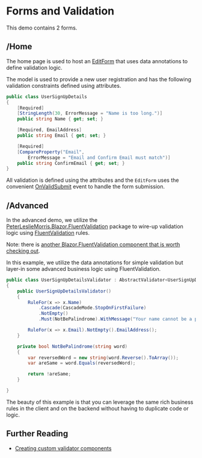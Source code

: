# Forms and Validation

This demo contains 2 forms.

## /Home

The home page is used to host an [EditForm](https://docs.microsoft.com/en-us/aspnet/core/blazor/forms-validation?view=aspnetcore-5.0) that uses data annotations to define validation logic.

The model is used to provide a new user registration and has the following validation constraints defined using attributes.

```csharp
public class UserSignUpDetails
{
    [Required]
    [StringLength(30, ErrorMessage = "Name is too long.")]
    public string Name { get; set; }

    [Required, EmailAddress]
    public string Email { get; set; }

    [Required]
    [CompareProperty("Email",
        ErrorMessage = "Email and Confirm Email must match")]
    public string ConfirmEmail { get; set; }
}
```

All validation is defined using the attributes and the `EditForm` uses the convenient [OnValidSubmit](https://docs.microsoft.com/en-us/dotnet/api/microsoft.aspnetcore.components.forms.editform.onvalidsubmit?view=aspnetcore-5.0#Microsoft_AspNetCore_Components_Forms_EditForm_OnValidSubmit) event to handle the form submission.

## /Advanced

In the advanced demo, we utilize the [PeterLeslieMorris.Blazor.FluentValidation](https://github.com/mrpmorris/blazor-validation) package to wire-up validation logic using [FluentValidation](https://fluentvalidation.net/) rules.

Note: there is [another Blazor.FluentValidation component that is worth checking out](https://github.com/ryanelian/FluentValidation.Blazor).

In this example, we utilize the data annotations for simple validation but layer-in some advanced business logic using FluentValidation.

```csharp
public class UserSignUpDetailsValidator : AbstractValidator<UserSignUpDetails>
{
    public UserSignUpDetailsValidator()
    {
        RuleFor(x => x.Name)
            .Cascade(CascadeMode.StopOnFirstFailure)
            .NotEmpty()
            .Must(NotBePalindrome).WithMessage("Your name cannot be a palindrome");

        RuleFor(x => x.Email).NotEmpty().EmailAddress();
    }

    private bool NotBePalindrome(string word)
    {
        var reversedWord = new string(word.Reverse().ToArray());
        var areSame = word.Equals(reversedWord);

        return !areSame;
    }

}
```

The beauty of this example is that you can leverage the same rich business rules in the client and on the backend without having to duplicate code or logic.

## Further Reading

- [Creating custom validator components](https://docs.microsoft.com/en-us/aspnet/core/blazor/forms-validation?view=aspnetcore-5.0#validator-components)
